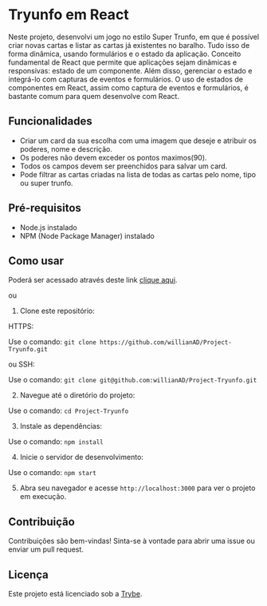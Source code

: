 # Tryunfo em React

Neste projeto, desenvolvi um jogo no estilo Super Trunfo, em que é possível criar novas cartas e listar as cartas já existentes no baralho. Tudo isso de forma dinâmica, usando formulários e o estado da aplicação.
Conceito fundamental de React que permite que aplicações sejam dinâmicas e responsivas: estado de um componente. Além disso, gerenciar o estado e integrá-lo com capturas de eventos e formulários.
O uso de estados de componentes em React, assim como captura de eventos e formulários, é bastante comum para quem desenvolve com React.

## Funcionalidades

- Criar um card da sua escolha com uma imagem que deseje e atribuir os poderes, nome e descrição.
- Os poderes não devem exceder os pontos maximos(90).
- Todos os campos devem ser preenchidos para salvar um card.
- Pode filtrar as cartas criadas na lista de todas as cartas pelo nome, tipo ou super trunfo.

## Pré-requisitos

- Node.js instalado
- NPM (Node Package Manager) instalado

## Como usar

Poderá ser acessado através deste link [clique aqui](https://willianad.github.io/Project-Tryunfo/).

ou

1. Clone este repositório:

HTTPS:

Use o comando: `git clone https://github.com/willianAD/Project-Tryunfo.git`

ou SSH:

Use o comando: `git clone git@github.com:willianAD/Project-Tryunfo.git`



2. Navegue até o diretório do projeto:

Use o comando: `cd Project-Tryunfo`



3. Instale as dependências:

Use o comando: `npm install`



4. Inicie o servidor de desenvolvimento:

Use o comando: `npm start`



5. Abra seu navegador e acesse `http://localhost:3000` para ver o projeto em execução.

## Contribuição

Contribuições são bem-vindas! Sinta-se à vontade para abrir uma issue ou enviar um pull request.

## Licença

Este projeto está licenciado sob a [Trybe](https://www.betrybe.com/).

